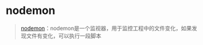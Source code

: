 # nodemon

> [nodemon](https://github.com/remy/nodemon#nodemon)：nodemon是一个监视器，用于监控工程中的文件变化，如果发现文件有变化，可以执行一段脚本